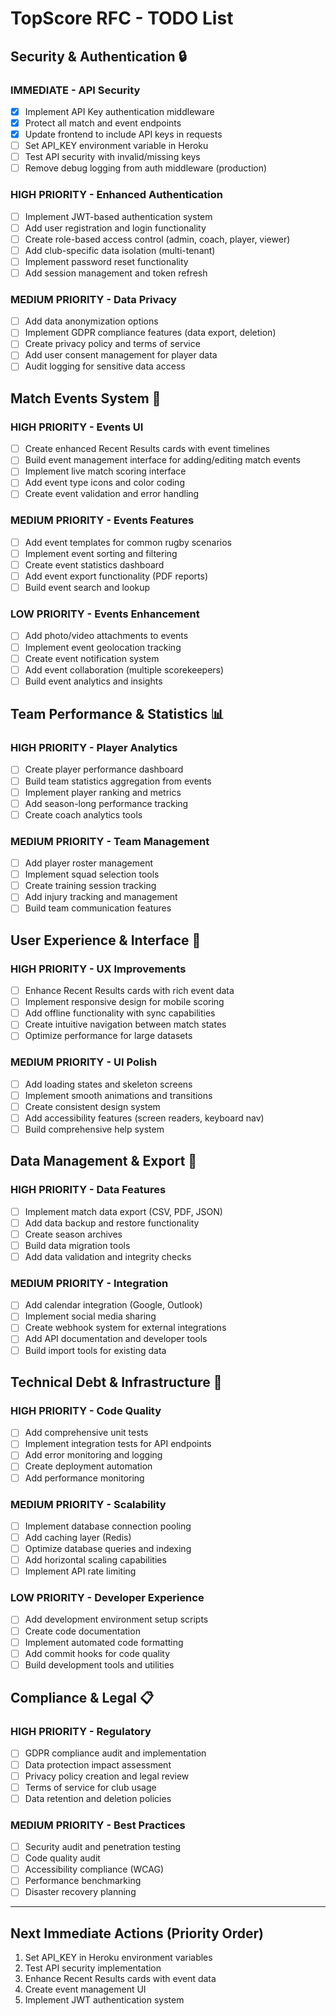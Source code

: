 # TopScore RFC - TODO List

## Security & Authentication 🔒

### IMMEDIATE - API Security

- [x] Implement API Key authentication middleware
- [x] Protect all match and event endpoints
- [x] Update frontend to include API keys in requests
- [ ] Set API_KEY environment variable in Heroku
- [ ] Test API security with invalid/missing keys
- [ ] Remove debug logging from auth middleware (production)

### HIGH PRIORITY - Enhanced Authentication

- [ ] Implement JWT-based authentication system
- [ ] Add user registration and login functionality
- [ ] Create role-based access control (admin, coach, player, viewer)
- [ ] Add club-specific data isolation (multi-tenant)
- [ ] Implement password reset functionality
- [ ] Add session management and token refresh

### MEDIUM PRIORITY - Data Privacy

- [ ] Add data anonymization options
- [ ] Implement GDPR compliance features (data export, deletion)
- [ ] Create privacy policy and terms of service
- [ ] Add user consent management for player data
- [ ] Audit logging for sensitive data access

## Match Events System 🏉

### HIGH PRIORITY - Events UI

- [ ] Create enhanced Recent Results cards with event timelines
- [ ] Build event management interface for adding/editing match events
- [ ] Implement live match scoring interface
- [ ] Add event type icons and color coding
- [ ] Create event validation and error handling

### MEDIUM PRIORITY - Events Features

- [ ] Add event templates for common rugby scenarios
- [ ] Implement event sorting and filtering
- [ ] Create event statistics dashboard
- [ ] Add event export functionality (PDF reports)
- [ ] Build event search and lookup

### LOW PRIORITY - Events Enhancement

- [ ] Add photo/video attachments to events
- [ ] Implement event geolocation tracking
- [ ] Create event notification system
- [ ] Add event collaboration (multiple scorekeepers)
- [ ] Build event analytics and insights

## Team Performance & Statistics 📊

### HIGH PRIORITY - Player Analytics

- [ ] Create player performance dashboard
- [ ] Build team statistics aggregation from events
- [ ] Implement player ranking and metrics
- [ ] Add season-long performance tracking
- [ ] Create coach analytics tools

### MEDIUM PRIORITY - Team Management

- [ ] Add player roster management
- [ ] Implement squad selection tools
- [ ] Create training session tracking
- [ ] Add injury tracking and management
- [ ] Build team communication features

## User Experience & Interface 🎨

### HIGH PRIORITY - UX Improvements

- [ ] Enhance Recent Results cards with rich event data
- [ ] Implement responsive design for mobile scoring
- [ ] Add offline functionality with sync capabilities
- [ ] Create intuitive navigation between match states
- [ ] Optimize performance for large datasets

### MEDIUM PRIORITY - UI Polish

- [ ] Add loading states and skeleton screens
- [ ] Implement smooth animations and transitions
- [ ] Create consistent design system
- [ ] Add accessibility features (screen readers, keyboard nav)
- [ ] Build comprehensive help system

## Data Management & Export 💾

### HIGH PRIORITY - Data Features

- [ ] Implement match data export (CSV, PDF, JSON)
- [ ] Add data backup and restore functionality
- [ ] Create season archives
- [ ] Build data migration tools
- [ ] Add data validation and integrity checks

### MEDIUM PRIORITY - Integration

- [ ] Add calendar integration (Google, Outlook)
- [ ] Implement social media sharing
- [ ] Create webhook system for external integrations
- [ ] Add API documentation and developer tools
- [ ] Build import tools for existing data

## Technical Debt & Infrastructure 🔧

### HIGH PRIORITY - Code Quality

- [ ] Add comprehensive unit tests
- [ ] Implement integration tests for API endpoints
- [ ] Add error monitoring and logging
- [ ] Create deployment automation
- [ ] Add performance monitoring

### MEDIUM PRIORITY - Scalability

- [ ] Implement database connection pooling
- [ ] Add caching layer (Redis)
- [ ] Optimize database queries and indexing
- [ ] Add horizontal scaling capabilities
- [ ] Implement API rate limiting

### LOW PRIORITY - Developer Experience

- [ ] Add development environment setup scripts
- [ ] Create code documentation
- [ ] Implement automated code formatting
- [ ] Add commit hooks for code quality
- [ ] Build development tools and utilities

## Compliance & Legal 📋

### HIGH PRIORITY - Regulatory

- [ ] GDPR compliance audit and implementation
- [ ] Data protection impact assessment
- [ ] Privacy policy creation and legal review
- [ ] Terms of service for club usage
- [ ] Data retention and deletion policies

### MEDIUM PRIORITY - Best Practices

- [ ] Security audit and penetration testing
- [ ] Code quality audit
- [ ] Accessibility compliance (WCAG)
- [ ] Performance benchmarking
- [ ] Disaster recovery planning

---

## Next Immediate Actions (Priority Order)

1. Set API_KEY in Heroku environment variables
2. Test API security implementation
3. Enhance Recent Results cards with event data
4. Create event management UI
5. Implement JWT authentication system
